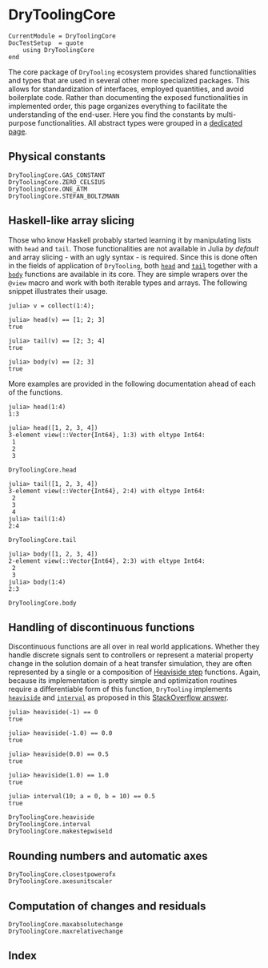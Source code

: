 # DryToolingCore

```@meta
CurrentModule = DryToolingCore
DocTestSetup  = quote
    using DryToolingCore
end
```

The core package of `DryTooling` ecosystem provides shared functionalities and types that are used in several other more specialized packages. This allows for standardization of interfaces, employed quantities, and avoid boilerplate code. Rather than documenting the exposed functionalities in implemented order, this page organizes everything to facilitate the understanding of the end-user. Here you find the constants by multi-purpose functionalities. All abstract types were grouped in a [dedicated page](abstract.md).

## Physical constants

```@docs
DryToolingCore.GAS_CONSTANT
DryToolingCore.ZERO_CELSIUS
DryToolingCore.ONE_ATM
DryToolingCore.STEFAN_BOLTZMANN
```

## Haskell-like array slicing

Those who know Haskell probably started learning it by manipulating lists with `head` and `tail`. Those functionalities are not available in Julia *by default* and array slicing - with an ugly syntax - is required. Since this is done often in the fields of application of `DryTooling`, both [`head`](@ref) and [`tail`](@ref) together with a [`body`](@ref) functions are available in its core. They are simple wrapers over the `@view` macro and work with both iterable types and arrays. The following snippet illustrates their usage.

```jldoctest
julia> v = collect(1:4);

julia> head(v) == [1; 2; 3]
true

julia> tail(v) == [2; 3; 4]
true

julia> body(v) == [2; 3]
true
```

More examples are provided in the following documentation ahead of each of the functions.

```jldoctest
julia> head(1:4)
1:3

julia> head([1, 2, 3, 4])
3-element view(::Vector{Int64}, 1:3) with eltype Int64:
 1
 2
 3

```

```@docs
DryToolingCore.head
```

```jldoctest
julia> tail([1, 2, 3, 4])
3-element view(::Vector{Int64}, 2:4) with eltype Int64:
 2
 3
 4
julia> tail(1:4)
2:4
```

```@docs
DryToolingCore.tail
```

```jldoctest
julia> body([1, 2, 3, 4])
2-element view(::Vector{Int64}, 2:3) with eltype Int64:
 2
 3
julia> body(1:4)
2:3
```

```@docs
DryToolingCore.body
```

## Handling of discontinuous functions

Discontinuous functions are all over in real world applications. Whether they handle discrete signals sent to controllers or represent a material property change in the solution domain of a heat transfer simulation, they are often represented by a single or a composition of [Heaviside step](https://en.wikipedia.org/wiki/Heaviside_step_function) functions. Again, because its implementation is pretty simple and optimization routines require a differentiable form of this function, `DryTooling` implements [`heaviside`](@ref) and [`interval`](@ref) as proposed in this [StackOverflow answer](https://stackoverflow.com/a/27677532/11987084).

```jldoctest
julia> heaviside(-1) == 0
true

julia> heaviside(-1.0) == 0.0
true

julia> heaviside(0.0) == 0.5
true

julia> heaviside(1.0) == 1.0
true

julia> interval(10; a = 0, b = 10) == 0.5
true
```

```@docs
DryToolingCore.heaviside
DryToolingCore.interval
DryToolingCore.makestepwise1d
```

## Rounding numbers and automatic axes

```@docs
DryToolingCore.closestpowerofx
DryToolingCore.axesunitscaler
```

## Computation of changes and residuals

```@docs
DryToolingCore.maxabsolutechange
DryToolingCore.maxrelativechange
```

## Index

```@index
```
